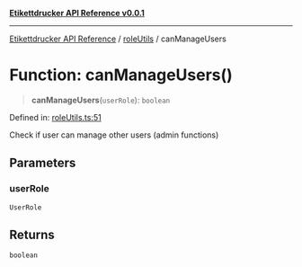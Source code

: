 [**Etikettdrucker API Reference v0.0.1**](../../README.md)

***

[Etikettdrucker API Reference](../../modules.md) / [roleUtils](../README.md) / canManageUsers

# Function: canManageUsers()

> **canManageUsers**(`userRole`): `boolean`

Defined in: [roleUtils.ts:51](https://github.com/JayeshKakkad-Rotoclear/Etikettdruck/blob/main/src/lib/roleUtils.ts#L51)

Check if user can manage other users (admin functions)

## Parameters

### userRole

`UserRole`

## Returns

`boolean`

